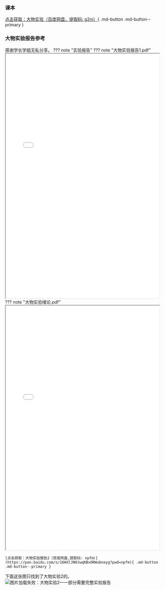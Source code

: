### 课本
[点击获取：大物实验（百度网盘，提取码: g2nj）](https://pan.baidu.com/s/1vydhHHPwLHKuWYuRC2yifw?pwd=g2nj){ .md-button .md-button--primary }
### 大物实验报告参考
感谢学长学姐无私分享。
??? note "实验报告"
    ??? note "大物实验报告1.pdf"
        <iframe loading="lazy" src="../../../utils/xjtu-cshonor-utils/%E8%AF%BE%E5%86%85%E8%B5%84%E6%96%99/%E5%A4%A7%E4%B8%80/%E5%A4%A7%E5%AD%A6%E7%89%A9%E7%90%86%E5%AE%9E%E9%AA%8C%EF%BC%88%E4%B8%8A%EF%BC%89/%E5%A4%A7%E7%89%A9%E5%AE%9E%E9%AA%8C%20%281%29%20%281%29.pdf" width="100%" height="800px"></iframe>
    ??? note "大物实验绪论.pdf"
        <iframe loading="lazy" src="../../../utils/xjtu-cshonor-utils/%E8%AF%BE%E5%86%85%E8%B5%84%E6%96%99/%E5%A4%A7%E4%B8%80/%E5%A4%A7%E5%AD%A6%E7%89%A9%E7%90%86%E5%AE%9E%E9%AA%8C%EF%BC%88%E4%B8%8A%EF%BC%89/%E5%A4%A7%E7%89%A9%E5%AE%9E%E9%AA%8C%E7%BB%AA%E8%AE%BA.pdf" width="100%" height="800px"></iframe>
        
    [点击获取：大物实验报告2（百度网盘,提取码: npfm）](https://pan.baidu.com/s/16HXlJN9JwqKBxORWubneyg?pwd=npfm){ .md-button .md-button--primary }
下面这张图只找到了大物实验2的。
![图片加载失败：大物实验2——部分需要完整实验报告](../../../utils/xjtu-cshonor-utils/课内资料/大一/大学物理实验（上）/大物实验2需实验报告.jpg)